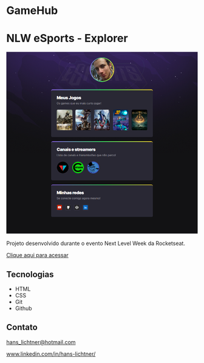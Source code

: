 # GameHub
# NLW eSports - Explorer


![preview](./.github/preview.png)

Projeto desenvolvido durante o evento Next Level Week da Rocketseat.

[Clique aqui para acessar](https://hanslichtner.github.io/GameHub/)

## Tecnologias
 - HTML
 - CSS
 - Git
 - Github

## Contato
hans_lichtner@hotmail.com

www.linkedin.com/in/hans-lichtner/
